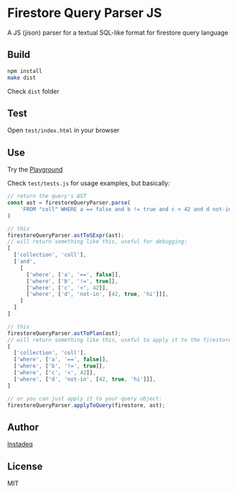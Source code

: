 # Firestore Query Parser JS

A JS (jison) parser for a textual SQL-like format for firestore query language

## Build

```sh
npm install
make dist
```

Check `dist` folder

## Test

Open `test/index.html` in your browser

## Use

Try the [Playground](https://instadeq.github.io/firestore-query-parser-js/playground.html)

Check `test/tests.js` for usage examples, but basically:

```js
// return the query's AST
const ast = firestoreQueryParser.parse(
    'FROM "coll" WHERE a == false and b != true and c < 42 and d not-in [42, true, "hi"]'
)

// this
firestoreQueryParser.astToSExpr(ast);
// will return something like this, useful for debugging:
[
  ['collection', 'coll'],
  ['and',
    [
      ['where', ['a', '==', false]],
      ['where', ['b', '!=', true]],
      ['where', ['c', '<', 42]],
      ['where', ['d', 'not-in', [42, true, 'hi']]],
    ]
  ]
]

// this
firestoreQueryParser.astToPlan(ast);
// will return something like this, useful to apply it to the firestore query:
[
  ['collection', 'coll'],
  ['where', ['a', '==', false]],
  ['where', ['b', '!=', true]],
  ['where', ['c', '<', 42]],
  ['where', ['d', 'not-in', [42, true, 'hi']]],
]

// or you can just apply it to your query object:
firestoreQueryParser.applyToQuery(firestore, ast);
```

## Author

[Instadeq](https://instadeq.com)

## License

MIT

